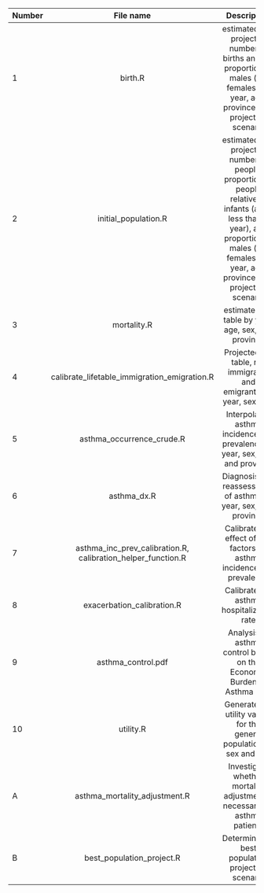 | Number | File name | Description | Output |
|-|:-:|:------:|:---:|
| 1 | birth.R | estimated and projected number of births and the proportion of males (vs. females) by year, age, province, and projection scenario | master_birth.csv |
| 2 | initial_population.R | estimated and projected number of people, proportion of people relative to infants (aged less than 1 year), and proportion of males (vs. females) by year, age, province, and projection scenario | master_initial_pop_distribution_prop.csv |
| 3 | mortality.R | estimated life table by year, age, sex, and province |life_table.csv |
| 4 | calibrate_lifetable_immigration_emigration.R | Projected life table, net immigrants and emigrants, by year, sex, age  | master_life_table.csv,master_emigration_table.csv, master_immigration_table.csv, master_immigration_table_modified.csv |
| 5 |asthma_occurrence_crude.R | Interpolated asthma incidence and prevalence by year, sex, age, and province | master_asthma_inc_interpolated.csv, master_asthma_prev_interpolated.csv|
| 6 | asthma_dx.R | Diagnosis and reassessment of asthma by year, sex, age, province | master_asthma_assessment.csv, master_asthma_dx.csv, master_asthma_mis_dx.csv |
| 7 | asthma_inc_prev_calibration.R, calibration_helper_function.R| Calibrate the effect of risk factors on asthma incidence and prevalence | master_calibrated_asthma_prev_inc_M3.csv |
| 8 | exacerbation_calibration.R | Calibrate the asthma hospitalization rate | master_calibrated_exac.csv|
| 9 | asthma_control.pdf | Analysis of asthma control based on the Economic Burden of Asthma data  | asthma control model |
| 10 | utility.R | Generate the utility values for the general population by sex and age | eq5d_canada.csv |
| A | asthma_mortality_adjustment.R  | Investigate whether mortality adjustment is necessary for asthma patients | |
| B | best_population_project.R| Determine the best population projection scenario | | 

